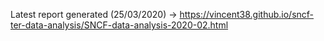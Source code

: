 Latest report generated (25/03/2020) -> https://vincent38.github.io/sncf-ter-data-analysis/SNCF-data-analysis-2020-02.html
